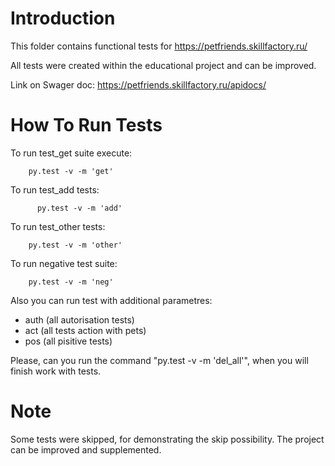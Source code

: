 # Introduction

This folder contains functional tests for https://petfriends.skillfactory.ru/

All tests were created within the educational project and can be improved.

Link on Swager doc: https://petfriends.skillfactory.ru/apidocs/ 

# How To Run Tests

To run test_get suite execute:

        py.test -v -m 'get'
  
To run test_add tests:

          py.test -v -m 'add'
  
To run test_other tests:

        py.test -v -m 'other'
  
To run negative test suite:
        
        py.test -v -m 'neg'
  
Also you can run test with additional parametres: 
  - auth (all autorisation tests)
  - act (all tests action with pets)
  - pos (all pisitive tests)

Please, can you run the command "py.test -v -m 'del_all'", when you will finish work with tests.

# Note

Some tests were skipped, for demonstrating the skip possibility. The project can be improved and supplemented.
